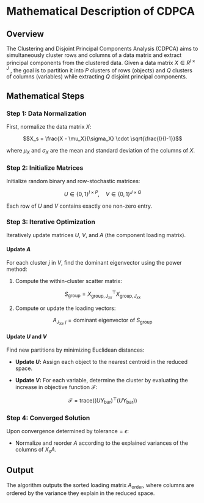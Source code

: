 # Mathematical Description of CDPCA

## Overview

The Clustering and Disjoint Principal Components Analysis (CDPCA) aims to simultaneously cluster rows and columns of a data matrix and extract principal components from the clustered data. Given a data matrix $X \in {R}^{I \times J}$ , the goal is to partition it into $P$ clusters of rows (objects) and $Q$ clusters of columns (variables) while extracting $Q$ disjoint principal components.

## Mathematical Steps

### Step 1: Data Normalization

First, normalize the data matrix $X$:
```math
X_s = \frac{X - \mu_X}{\sigma_X} \cdot \sqrt{\frac{I}{I-1}}
```
where $\mu_X$ and $\sigma_X$ are the mean and standard deviation of the columns of $X$.

### Step 2: Initialize Matrices

Initialize random binary and row-stochastic matrices:
```math
U \in \{0,1\}^{I \times P}, \quad V \in \{0,1\}^{J \times Q}
```
Each row of $U$ and $V$ contains exactly one non-zero entry.

### Step 3: Iterative Optimization

Iteratively update matrices $U$, $V$, and $A$ (the component loading matrix).

#### Update $A$

For each cluster $j$ in $V$, find the dominant eigenvector using the power method:

1. Compute the within-cluster scatter matrix:
```math
   S_{\text{group}} = X_{\text{group}, J_{xx}}^\top X_{\text{group}, J_{xx}}
```
2. Compute or update the loading vectors:
```math
   A_{J_{xx}, j} = \text{dominant eigenvector of } S_{\text{group}}
```
#### Update $U$ and $V$

Find new partitions by minimizing Euclidean distances:

- **Update $U$:** Assign each object to the nearest centroid in the reduced space.

- **Update $V$:** For each variable, determine the cluster by evaluating the increase in objective function $\mathcal{F}$:
```math
  \mathcal{F} = \text{trace}\left((U Y_{\text{bar}})^\top (U Y_{\text{bar}})\right)
```
### Step 4: Converged Solution

Upon convergence determined by $\text{tolerance} = \epsilon$:

- Normalize and reorder $A$ according to the explained variances of the columns of $X_s A$.

## Output

The algorithm outputs the sorted loading matrix $A_{\text{order}}$, where columns are ordered by the variance they explain in the reduced space.
